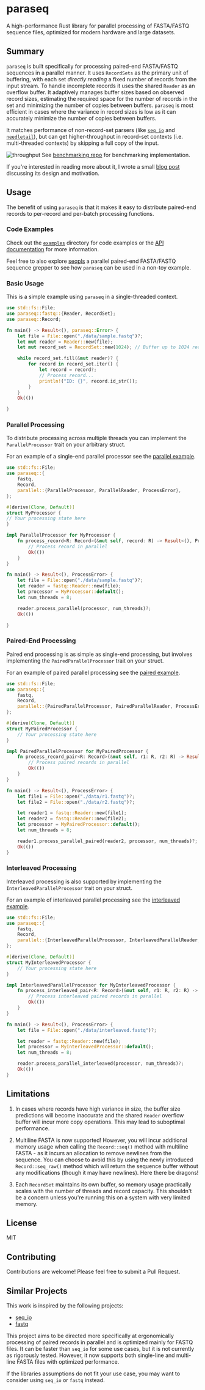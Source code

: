 # paraseq

A high-performance Rust library for parallel processing of FASTA/FASTQ sequence files, optimized for modern hardware and large datasets.

## Summary

`paraseq` is built specifically for processing paired-end FASTA/FASTQ sequences in a parallel manner.
It uses `RecordSets` as the primary unit of buffering, with each set _directly reading_ a fixed number of records from the input stream.
To handle incomplete records it uses the shared `Reader` as an overflow buffer.
It adaptively manages buffer sizes based on observed record sizes, estimating the required space for the number of records in the set and minimizing the number of copies between buffers.
`paraseq` is most efficient in cases where the variance in record sizes is low as it can accurately minimize the number of copies between buffers.

It matches performance of non-record-set parsers (like [`seq_io`](https://docs.rs/seq_io) and [`needletail`](https://docs.rs/needletail)), but can get higher-throughput in record-set contexts (i.e. multi-threaded contexts) by skipping a full copy of the input.

![throughput](https://github.com/noamteyssier/paraseq_benchmark/raw/main/notebooks/throughput.svg)
See [benchmarking repo](https://github.com/noamteyssier/paraseq_benchmark) for benchmarking implementation.

If you're interested in reading more about it, I wrote a small [blog post](https://noamteyssier.github.io/2025-02-03/) discussing its design and motivation.

## Usage

The benefit of using `paraseq` is that it makes it easy to distribute paired-end records to per-record and per-batch processing functions.

### Code Examples

Check out the [`examples`](https://github.com/noamteyssier/paraseq/tree/main/examples) directory for code examples or the [API documentation](https://docs.rs/paraseq) for more information.

Feel free to also explore [seqpls](https://github.com/noamteyssier/seqpls) a parallel paired-end FASTA/FASTQ sequence grepper to see how `paraseq` can be used in a non-toy example.

### Basic Usage

This is a simple example using `paraseq` in a single-threaded context.

```rust
use std::fs::File;
use paraseq::fastq::{Reader, RecordSet};
use paraseq::Record;

fn main() -> Result<(), paraseq::Error> {
    let file = File::open("./data/sample.fastq")?;
    let mut reader = Reader::new(file);
    let mut record_set = RecordSet::new(1024); // Buffer up to 1024 records

    while record_set.fill(&mut reader)? {
        for record in record_set.iter() {
            let record = record?;
            // Process record...
            println!("ID: {}", record.id_str());
        }
    }
    Ok(())

}
```

### Parallel Processing

To distribute processing across multiple threads you can implement the `ParallelProcessor` trait on your arbitrary struct.

For an example of a single-end parallel processor see the [parallel example](https://github.com/noamteyssier/paraseq/blob/main/examples/parallel.rs).

```rust
use std::fs::File;
use paraseq::{
    fastq,
    Record,
    parallel::{ParallelProcessor, ParallelReader, ProcessError},
};

#[derive(Clone, Default)]
struct MyProcessor {
// Your processing state here
}

impl ParallelProcessor for MyProcessor {
    fn process_record<R: Record>(&mut self, record: R) -> Result<(), ProcessError> {
        // Process record in parallel
        Ok(())
    }
}

fn main() -> Result<(), ProcessError> {
    let file = File::open("./data/sample.fastq")?;
    let reader = fastq::Reader::new(file);
    let processor = MyProcessor::default();
    let num_threads = 8;

    reader.process_parallel(processor, num_threads)?;
    Ok(())

}
```

### Paired-End Processing

Paired end processing is as simple as single-end processing, but involves implementing the `PairedParallelProcessor` trait on your struct.

For an example of paired parallel processing see the [paired example](https://github.com/noamteyssier/paraseq/blob/main/examples/paired_parallel.rs).

```rust
use std::fs::File;
use paraseq::{
    fastq,
    Record,
    parallel::{PairedParallelProcessor, PairedParallelReader, ProcessError},
};

#[derive(Clone, Default)]
struct MyPairedProcessor {
    // Your processing state here
}

impl PairedParallelProcessor for MyPairedProcessor {
    fn process_record_pair<R: Record>(&mut self, r1: R, r2: R) -> Result<(), ProcessError> {
        // Process paired records in parallel
        Ok(())
    }
}

fn main() -> Result<(), ProcessError> {
    let file1 = File::open("./data/r1.fastq")?;
    let file2 = File::open("./data/r2.fastq")?;

    let reader1 = fastq::Reader::new(file1);
    let reader2 = fastq::Reader::new(file2);
    let processor = MyPairedProcessor::default();
    let num_threads = 8;

    reader1.process_parallel_paired(reader2, processor, num_threads)?;
    Ok(())
}
```

### Interleaved Processing

Interleaved processing is also supported by implementing the `InterleavedParallelProcessor` trait on your struct.

For an example of interleaved parallel processing see the [interleaved example](https://github.com/noamteyssier/paraseq/blob/main/examples/interleaved.rs).

```rust
use std::fs::File;
use paraseq::{
    fastq,
    Record,
    parallel::{InterleavedParallelProcessor, InterleavedParallelReader, ProcessError},
};

#[derive(Clone, Default)]
struct MyInterleavedProcessor {
    // Your processing state here
}

impl InterleavedParallelProcessor for MyInterleavedProcessor {
    fn process_interleaved_pair<R: Record>(&mut self, r1: R, r2: R) -> Result<(), ProcessError> {
        // Process interleaved paired records in parallel
        Ok(())
    }
}

fn main() -> Result<(), ProcessError> {
    let file = File::open("./data/interleaved.fastq")?;

    let reader = fastq::Reader::new(file);
    let processor = MyInterleavedProcessor::default();
    let num_threads = 8;

    reader.process_parallel_interleaved(processor, num_threads)?;
    Ok(())
}
```

## Limitations

1. In cases where records have high variance in size, the buffer size predictions will become inaccurate and the shared `Reader` overflow buffer will incur more copy operations. This may lead to suboptimal performance.

2. Multiline FASTA is now supported! However, you will incur additional memory usage when calling the `Record::seq()` method with multiline FASTA - as it incurs an allocation to remove newlines from the sequence. You can choose to avoid this by using the newly introduced `Record::seq_raw()` method which will return the sequence buffer without any modifications (though it may have newlines). Here there be dragons!

3. Each `RecordSet` maintains its own buffer, so memory usage practically scales with the number of threads and record capacity. This shouldn't be a concern unless you're running this on a system with very limited memory.

## License

MIT

## Contributing

Contributions are welcome! Please feel free to submit a Pull Request.

## Similar Projects

This work is inspired by the following projects:

- [seq_io](https://github.com/markschl/seq_io)
- [fastq](https://github.com/aseyboldt/fastq-rs)

This project aims to be directed more specifically at ergonomically processing of paired records in parallel and is optimized mainly for FASTQ files.
It can be faster than `seq_io` for some use cases, but it is not currently as rigorously tested. However, it now supports both single-line and multi-line FASTA files with optimized performance.

If the libraries assumptions do not fit your use case, you may want to consider using `seq_io` or `fastq` instead.
